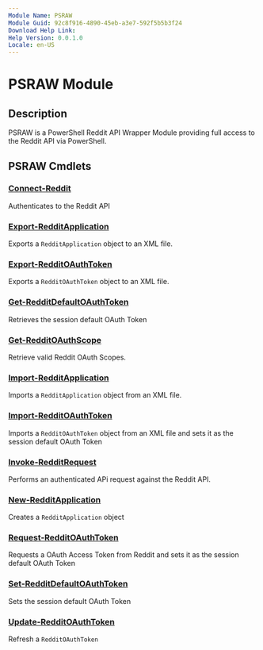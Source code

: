 ```yaml
---
Module Name: PSRAW
Module Guid: 92c8f916-4890-45eb-a3e7-592f5b5b3f24
Download Help Link: 
Help Version: 0.0.1.0
Locale: en-US
---
```


# PSRAW Module
## Description
PSRAW is a PowerShell Reddit API Wrapper Module providing full access to the Reddit API via PowerShell.

## PSRAW Cmdlets
### [Connect-Reddit](Connect-Reddit.md)
Authenticates to the Reddit API

### [Export-RedditApplication](Export-RedditApplication.md)
Exports a `RedditApplication` object to an XML file.

### [Export-RedditOAuthToken](Export-RedditOAuthToken.md)
Exports a `RedditOAuthToken` object to an XML file.

### [Get-RedditDefaultOAuthToken](Get-RedditDefaultOAuthToken.md)
Retrieves the session default OAuth Token

### [Get-RedditOAuthScope](Get-RedditOAuthScope.md)
Retrieve valid Reddit OAuth Scopes.

### [Import-RedditApplication](Import-RedditApplication.md)
Imports a `RedditApplication` object from an XML file.

### [Import-RedditOAuthToken](Import-RedditOAuthToken.md)
Imports a `RedditOAuthToken` object from an XML file and sets it as the session default OAuth Token

### [Invoke-RedditRequest](Invoke-RedditRequest.md)
Performs an authenticated APi request against the Reddit API.

### [New-RedditApplication](New-RedditApplication.md)
Creates a `RedditApplication` object

### [Request-RedditOAuthToken](Request-RedditOAuthToken.md)
Requests a OAuth Access Token from Reddit and sets it as the session default OAuth Token

### [Set-RedditDefaultOAuthToken](Set-RedditDefaultOAuthToken.md)
Sets the session default OAuth Token

### [Update-RedditOAuthToken](Update-RedditOAuthToken.md)
Refresh a `RedditOAuthToken`

